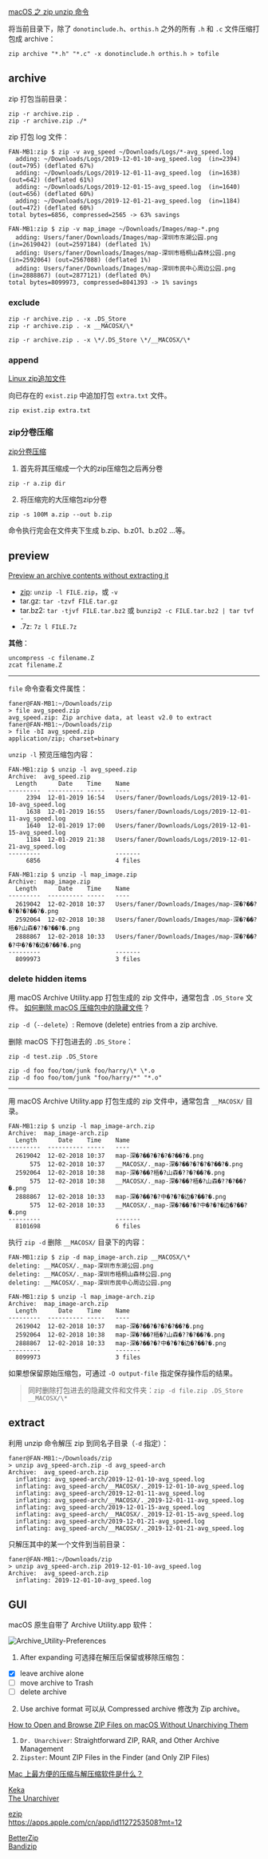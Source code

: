 
<!--[TOC]-->

[macOS 之 zip unzip 命令](https://blog.csdn.net/yxys01/article/details/73848720)  

将当前目录下，除了 `donotinclude.h`、`orthis.h` 之外的所有 `.h` 和 `.c` 文件压缩打包成 archive：

```
zip archive "*.h" "*.c" -x donotinclude.h orthis.h > tofile
```

## archive

zip 打包当前目录：

```
zip -r archive.zip .
zip -r archive.zip ./*
```

zip 打包 log 文件：

```
FAN-MB1:zip $ zip -v avg_speed ~/Downloads/Logs/*-avg_speed.log
  adding: ~/Downloads/Logs/2019-12-01-10-avg_speed.log	(in=2394) (out=795) (deflated 67%)
  adding: ~/Downloads/Logs/2019-12-01-11-avg_speed.log	(in=1638) (out=642) (deflated 61%)
  adding: ~/Downloads/Logs/2019-12-01-15-avg_speed.log	(in=1640) (out=656) (deflated 60%)
  adding: ~/Downloads/Logs/2019-12-01-21-avg_speed.log	(in=1184) (out=472) (deflated 60%)
total bytes=6856, compressed=2565 -> 63% savings

FAN-MB1:zip $ zip -v map_image ~/Downloads/Images/map-*.png
  adding: Users/faner/Downloads/Images/map-深圳市东湖公园.png 	(in=2619042) (out=2597184) (deflated 1%)
  adding: Users/faner/Downloads/Images/map-深圳市梧桐山森林公园.png 	(in=2592064) (out=2567088) (deflated 1%)
  adding: Users/faner/Downloads/Images/map-深圳市民中心周边公园.png 	(in=2888867) (out=2877121) (deflated 0%)
total bytes=8099973, compressed=8041393 -> 1% savings
```

### exclude

```
zip -r archive.zip . -x .DS_Store
zip -r archive.zip . -x __MACOSX/\*

zip -r archive.zip . -x \*/.DS_Store \*/__MACOSX/\*
```

### append

[Linux zip追加文件](https://www.acgist.com/article/297.html)  

向已存在的 `exist.zip` 中追加打包 `extra.txt` 文件。

```
zip exist.zip extra.txt
```

### zip分卷压缩

[zip分卷压缩](https://blog.csdn.net/chenxi910911/article/details/89140607)

1. 首先将其压缩成一个大的zip压缩包之后再分卷

```
zip -r a.zip dir
```

2. 将压缩完的大压缩包zip分卷

```
zip -s 100M a.zip --out b.zip
```

命令执行完会在文件夹下生成 b.zip、b.z01、b.z02 ...等。

## preview

[Preview an archive contents without extracting it](https://apple.stackexchange.com/questions/364706/preview-an-archive-contents-without-extracting-it)  

- [zip](https://smallbusiness.chron.com/zip-files-unix-53642.html): `unzip -l FILE.zip`，或 `-v`  
- tar.gz: `tar -tzvf FILE.tar.gz`  
- tar.bz2: `tar -tjvf FILE.tar.bz2` 或 `bunzip2 -c FILE.tar.bz2 | tar tvf -`  
- .7z: `7z l FILE.7z`  

**其他**：

```
uncompress -c filename.Z
zcat filename.Z
```

---

`file` 命令查看文件属性：

```
faner@FAN-MB1:~/Downloads/zip
> file avg_speed.zip
avg_speed.zip: Zip archive data, at least v2.0 to extract
faner@FAN-MB1:~/Downloads/zip
> file -bI avg_speed.zip
application/zip; charset=binary
```

`unzip -l` 预览压缩包内容：

```
FAN-MB1:zip $ unzip -l avg_speed.zip
Archive:  avg_speed.zip
  Length      Date    Time    Name
---------  ---------- -----   ----
     2394  12-01-2019 16:54   Users/faner/Downloads/Logs/2019-12-01-10-avg_speed.log
     1638  12-01-2019 16:55   Users/faner/Downloads/Logs/2019-12-01-11-avg_speed.log
     1640  12-01-2019 17:00   Users/faner/Downloads/Logs/2019-12-01-15-avg_speed.log
     1184  12-01-2019 21:38   Users/faner/Downloads/Logs/2019-12-01-21-avg_speed.log
---------                     -------
     6856                     4 files

FAN-MB1:zip $ unzip -l map_image.zip
Archive:  map_image.zip
  Length      Date    Time    Name
---------  ---------- -----   ----
  2619042  12-02-2018 10:37   Users/faner/Downloads/Images/map-深�?��?�?�?�?��?�.png
  2592064  12-02-2018 10:38   Users/faner/Downloads/Images/map-深�?��?梧�?山森�??�?��?�.png
  2888867  12-02-2018 10:33   Users/faner/Downloads/Images/map-深�?��?�?中�?�?�边�?��?�.png
---------                     -------
  8099973                     3 files
```

### delete hidden items

用 macOS Archive Utility.app 打包生成的 zip 文件中，通常包含 `.DS_Store` 文件。
[如何删除 macOS 压缩包中的隐藏文件](https://sspai.com/post/44953)？

`zip -d`（`--delete`）: Remove (delete) entries from a zip archive.

删除 macOS 下打包进去的 `.DS_Store`：

```
zip -d test.zip .DS_Store
```

```
zip -d foo foo/tom/junk foo/harry/\* \*.o
zip -d foo foo/tom/junk "foo/harry/*" "*.o"
```

---

用 macOS Archive Utility.app 打包生成的 zip 文件中，通常包含 `__MACOSX/` 目录。

```
FAN-MB1:zip $ unzip -l map_image-arch.zip
Archive:  map_image-arch.zip
  Length      Date    Time    Name
---------  ---------- -----   ----
  2619042  12-02-2018 10:37   map-深�?��?�?�?�?��?�.png
      575  12-02-2018 10:37   __MACOSX/._map-深�?��?�?�?�?��?�.png
  2592064  12-02-2018 10:38   map-深�?��?梧�?山森�??�?��?�.png
      575  12-02-2018 10:38   __MACOSX/._map-深�?��?梧�?山森�??�?��?�.png
  2888867  12-02-2018 10:33   map-深�?��?�?中�?�?�边�?��?�.png
      575  12-02-2018 10:33   __MACOSX/._map-深�?��?�?中�?�?�边�?��?�.png
---------                     -------
  8101698                     6 files
```

执行 `zip -d` 删除 `__MACOSX/` 目录下的内容：

```
FAN-MB1:zip $ zip -d map_image-arch.zip __MACOSX/\*
deleting: __MACOSX/._map-深圳市东湖公园.png
deleting: __MACOSX/._map-深圳市梧桐山森林公园.png
deleting: __MACOSX/._map-深圳市民中心周边公园.png

FAN-MB1:zip $ unzip -l map_image-arch.zip
Archive:  map_image-arch.zip
  Length      Date    Time    Name
---------  ---------- -----   ----
  2619042  12-02-2018 10:37   map-深�?��?�?�?�?��?�.png
  2592064  12-02-2018 10:38   map-深�?��?梧�?山森�??�?��?�.png
  2888867  12-02-2018 10:33   map-深�?��?�?中�?�?�边�?��?�.png
---------                     -------
  8099973                     3 files
```

如果想保留原始压缩包，可通过 `-O output-file` 指定保存操作后的结果。

> 同时删除打包进去的隐藏文件和文件夹：`zip -d file.zip .DS_Store __MACOSX/\*`

## extract

利用 unzip 命令解压 zip 到同名子目录（`-d` 指定）：

```
faner@FAN-MB1:~/Downloads/zip
> unzip avg_speed-arch.zip -d avg_speed-arch
Archive:  avg_speed-arch.zip
  inflating: avg_speed-arch/2019-12-01-10-avg_speed.log
  inflating: avg_speed-arch/__MACOSX/._2019-12-01-10-avg_speed.log
  inflating: avg_speed-arch/2019-12-01-11-avg_speed.log
  inflating: avg_speed-arch/__MACOSX/._2019-12-01-11-avg_speed.log
  inflating: avg_speed-arch/2019-12-01-15-avg_speed.log
  inflating: avg_speed-arch/__MACOSX/._2019-12-01-15-avg_speed.log
  inflating: avg_speed-arch/2019-12-01-21-avg_speed.log
  inflating: avg_speed-arch/__MACOSX/._2019-12-01-21-avg_speed.log
```

只解压其中的某一个文件到当前目录：

```
faner@FAN-MB1:~/Downloads/zip
> unzip avg_speed-arch.zip 2019-12-01-10-avg_speed.log
Archive:  avg_speed-arch.zip
  inflating: 2019-12-01-10-avg_speed.log
```

## GUI

macOS 原生自带了 Archive Utility.app 软件：

![Archive_Utility-Preferences](./images/macOS-Archive_Utility.png)

1. After expanding 可选择在解压后保留或移除压缩包：

- [x] leave archive alone  
- [ ] move archive to Trash  
- [ ] delete archive  

2. Use archive format 可以从 Compressed archive 修改为 Zip archive。

[How to Open and Browse ZIP Files on macOS Without Unarchiving Them](https://www.howtogeek.com/308468/how-to-open-and-browse-zip-files-on-macos-without-unarchiving-them/)

1. `Dr. Unarchiver`: Straightforward ZIP, RAR, and Other Archive Management  
2. `Zipster`: Mount ZIP Files in the Finder (and Only ZIP Files)  

[Mac 上最方便的压缩与解压缩软件是什么？](https://www.zhihu.com/question/20383279)  

[Keka](https://www.keka.io/en/)  
[The Unarchiver](https://theunarchiver.com/)  

[ezip](https://ezip.awehunt.com/)  
https://apps.apple.com/cn/app/id1127253508?mt=12

[BetterZip](https://macitbetter.com/)  
[Bandizip](https://www.bandisoft.com/)  
